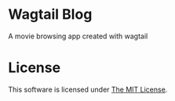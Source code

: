 # Wagtail Blog

A movie browsing app created with wagtail


# License

This software is licensed under [The MIT License](./LICENSE).
